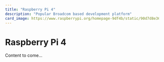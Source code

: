 ```yaml
---
title: "Raspberry Pi 4"
description: "Popular Broadcom based development platform"
card_image: https://www.raspberrypi.org/homepage-9df4b/static/90d7d8e3687e9ce4a322143ccca1b8a9/43eee/rpf-products%252Ff532739a-171e-4aa0-b9f3-d05e20710b69_raspberry-pi-4-model-b.jpg
---
```


# Raspberry Pi 4

Content to come...
